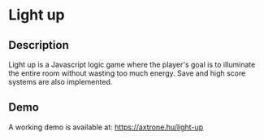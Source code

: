 # Light up

## Description
Light up is a Javascript logic game where the player's goal is to illuminate the entire room without wasting too much energy.
Save and high score systems are also implemented.

## Demo
A working demo is available at: https://axtrone.hu/light-up
